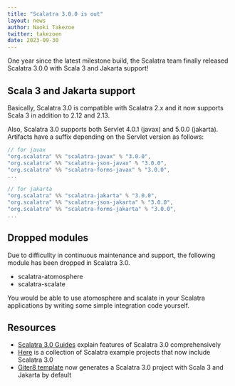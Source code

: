 ```yaml
---
title: "Scalatra 3.0.0 is out"
layout: news
author: Naoki Takezoe
twitter: takezoen
date: 2023-09-30
---
```


One year since the latest milestone build, the Scalatra team finally released Scalatra 3.0.0 with Scala 3 and Jakarta support!

<!--more-->

## Scala 3 and Jakarta support

Basically, Scalatra 3.0 is compatible with Scalatra 2.x and it now supports Scala 3 in addition to 2.12 and 2.13.

Also, Scalatra 3.0 supports both Servlet 4.0.1 (javax) and 5.0.0 (jakarta). Artifacts have a suffix depending on the Servlet version as follows:

```scala
// for javax
"org.scalatra" %% "scalatra-javax" % "3.0.0",
"org.scalatra" %% "scalatra-json-javax" % "3.0.0",
"org.scalatra" %% "scalatra-forms-javax" % "3.0.0",
...

// for jakarta
"org.scalatra" %% "scalatra-jakarta" % "3.0.0",
"org.scalatra" %% "scalatra-json-jakarta" % "3.0.0",
"org.scalatra" %% "scalatra-forms-jakarta" % "3.0.0",
...
```

## Dropped modules

Due to difficullty in continuous maintenance and support, the following module has been dropped in Scalatra 3.0.

- scalatra-atomosphere
- scalatra-scalate

You would be able to use atomosphere and scalate in your Scalatra applications by writing some simple integration code yourself.

## Resources

- [Scalatra 3.0 Guides](https://scalatra.org/guides/3.0/) explain features of Scalatra 3.0 comprehensively
- [Here](https://github.com/scalatra/scalatra-website-examples) is a collection of Scalatra example projects that now include Scalatra 3.0
- [Giter8 template](https://github.com/scalatra/scalatra.g8) now generates a Scalatra 3.0 project with Scala 3 and Jakarta by default
